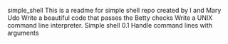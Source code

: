 simple_shell
This is a readme for simple shell repo created by I and Mary Udo
Write a beautiful code that passes the Betty checks
Write a UNIX command line interpreter.
Simple shell 0.1
Handle command lines with arguments
